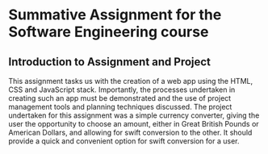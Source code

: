 # Summative Assignment for the Software Engineering course
## Introduction to Assignment and Project
This assignment tasks us with the creation of a web app using the HTML, CSS and JavaScript stack. Importantly, the processes undertaken in creating such an app must be demonstrated and the use of project management tools and planning techniques discussed.
The project undertaken for this assignment was a simple currency converter, giving the user the opportunity to choose an amount, either in Great British Pounds or American Dollars, and allowing for swift conversion to the other. It should provide a quick and convenient option for swift conversion for a user.
